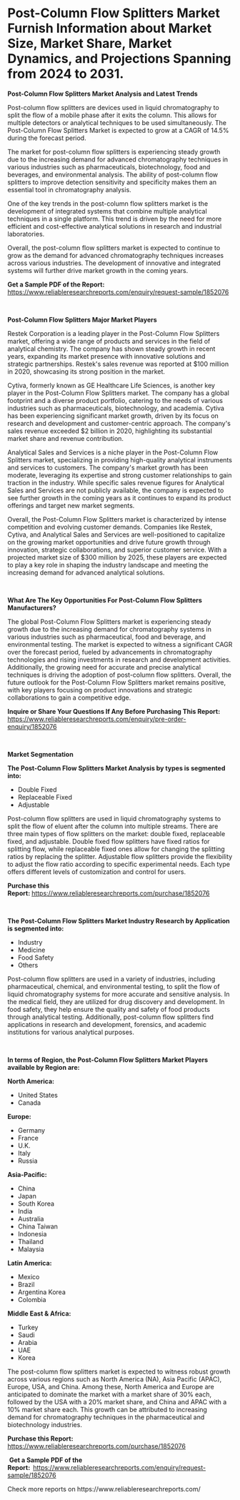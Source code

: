 <p><h1>Post-Column Flow Splitters Market Furnish Information about Market Size, Market Share, Market Dynamics, and Projections Spanning from 2024 to 2031.</h1></p><p><strong>Post-Column Flow Splitters Market Analysis and Latest Trends</strong></p>
<p><p>Post-column flow splitters are devices used in liquid chromatography to split the flow of a mobile phase after it exits the column. This allows for multiple detectors or analytical techniques to be used simultaneously. The Post-Column Flow Splitters Market is expected to grow at a CAGR of 14.5% during the forecast period.</p><p>The market for post-column flow splitters is experiencing steady growth due to the increasing demand for advanced chromatography techniques in various industries such as pharmaceuticals, biotechnology, food and beverages, and environmental analysis. The ability of post-column flow splitters to improve detection sensitivity and specificity makes them an essential tool in chromatography analysis.</p><p>One of the key trends in the post-column flow splitters market is the development of integrated systems that combine multiple analytical techniques in a single platform. This trend is driven by the need for more efficient and cost-effective analytical solutions in research and industrial laboratories.</p><p>Overall, the post-column flow splitters market is expected to continue to grow as the demand for advanced chromatography techniques increases across various industries. The development of innovative and integrated systems will further drive market growth in the coming years.</p></p>
<p><strong>Get a Sample PDF of the Report:&nbsp;</strong> <a href="https://www.reliableresearchreports.com/enquiry/request-sample/1852076">https://www.reliableresearchreports.com/enquiry/request-sample/1852076</a></p>
<p>&nbsp;</p>
<p><strong>Post-Column Flow Splitters Major Market Players</strong></p>
<p><p>Restek Corporation is a leading player in the Post-Column Flow Splitters market, offering a wide range of products and services in the field of analytical chemistry. The company has shown steady growth in recent years, expanding its market presence with innovative solutions and strategic partnerships. Restek's sales revenue was reported at $100 million in 2020, showcasing its strong position in the market.</p><p>Cytiva, formerly known as GE Healthcare Life Sciences, is another key player in the Post-Column Flow Splitters market. The company has a global footprint and a diverse product portfolio, catering to the needs of various industries such as pharmaceuticals, biotechnology, and academia. Cytiva has been experiencing significant market growth, driven by its focus on research and development and customer-centric approach. The company's sales revenue exceeded $2 billion in 2020, highlighting its substantial market share and revenue contribution.</p><p>Analytical Sales and Services is a niche player in the Post-Column Flow Splitters market, specializing in providing high-quality analytical instruments and services to customers. The company's market growth has been moderate, leveraging its expertise and strong customer relationships to gain traction in the industry. While specific sales revenue figures for Analytical Sales and Services are not publicly available, the company is expected to see further growth in the coming years as it continues to expand its product offerings and target new market segments.</p><p>Overall, the Post-Column Flow Splitters market is characterized by intense competition and evolving customer demands. Companies like Restek, Cytiva, and Analytical Sales and Services are well-positioned to capitalize on the growing market opportunities and drive future growth through innovation, strategic collaborations, and superior customer service. With a projected market size of $300 million by 2025, these players are expected to play a key role in shaping the industry landscape and meeting the increasing demand for advanced analytical solutions.</p></p>
<p>&nbsp;</p>
<p><strong>What Are The Key Opportunities For Post-Column Flow Splitters Manufacturers?</strong></p>
<p><p>The global Post-Column Flow Splitters market is experiencing steady growth due to the increasing demand for chromatography systems in various industries such as pharmaceutical, food and beverage, and environmental testing. The market is expected to witness a significant CAGR over the forecast period, fueled by advancements in chromatography technologies and rising investments in research and development activities. Additionally, the growing need for accurate and precise analytical techniques is driving the adoption of post-column flow splitters. Overall, the future outlook for the Post-Column Flow Splitters market remains positive, with key players focusing on product innovations and strategic collaborations to gain a competitive edge.</p></p>
<p><strong>Inquire or Share Your Questions If Any Before Purchasing This Report:</strong> <a href="https://www.reliableresearchreports.com/enquiry/pre-order-enquiry/1852076">https://www.reliableresearchreports.com/enquiry/pre-order-enquiry/1852076</a></p>
<p>&nbsp;</p>
<p><strong>Market Segmentation</strong></p>
<p><strong>The Post-Column Flow Splitters Market Analysis by types is segmented into:</strong></p>
<p><ul><li>Double Fixed</li><li>Replaceable Fixed</li><li>Adjustable</li></ul></p>
<p><p>Post-column flow splitters are used in liquid chromatography systems to split the flow of eluent after the column into multiple streams. There are three main types of flow splitters on the market: double fixed, replaceable fixed, and adjustable. Double fixed flow splitters have fixed ratios for splitting flow, while replaceable fixed ones allow for changing the splitting ratios by replacing the splitter. Adjustable flow splitters provide the flexibility to adjust the flow ratio according to specific experimental needs. Each type offers different levels of customization and control for users.</p></p>
<p><strong>Purchase this Report:&nbsp;</strong><a href="https://www.reliableresearchreports.com/purchase/1852076">https://www.reliableresearchreports.com/purchase/1852076</a></p>
<p>&nbsp;</p>
<p><strong>The Post-Column Flow Splitters Market Industry Research by Application is segmented into:</strong></p>
<p><ul><li>Industry</li><li>Medicine</li><li>Food Safety</li><li>Others</li></ul></p>
<p><p>Post-column flow splitters are used in a variety of industries, including pharmaceutical, chemical, and environmental testing, to split the flow of liquid chromatography systems for more accurate and sensitive analysis. In the medical field, they are utilized for drug discovery and development. In food safety, they help ensure the quality and safety of food products through analytical testing. Additionally, post-column flow splitters find applications in research and development, forensics, and academic institutions for various analytical purposes.</p></p>
<p>&nbsp;</p>
<p><strong>In terms of Region, the Post-Column Flow Splitters Market Players available by Region are:</strong></p>
<p>
    <p> <strong> North America: </strong>
        <ul>
            <li>United States</li>
            <li>Canada</li>
        </ul>
        </p> 
    <p> <strong> Europe: </strong>
        <ul>
            <li>Germany</li>
            <li>France</li>
            <li>U.K.</li>
            <li>Italy</li>
            <li>Russia</li>
        </ul>
        </p> 
    <p> <strong> Asia-Pacific: </strong>
        <ul>
            <li>China</li>
            <li>Japan</li>
            <li>South Korea</li>
            <li>India</li>
            <li>Australia</li>
            <li>China Taiwan</li>
            <li>Indonesia</li>
            <li>Thailand</li>
            <li>Malaysia</li>
        </ul>
        </p> 
    <p> <strong> Latin America: </strong>
        <ul>
            <li>Mexico</li>
            <li>Brazil</li>
            <li>Argentina Korea</li>
            <li>Colombia</li>
        </ul>
        </p> 
    <p> <strong> Middle East & Africa: </strong>
        <ul>
            <li>Turkey</li>
            <li>Saudi</li>
            <li>Arabia</li>
            <li>UAE</li>
            <li>Korea</li>
        </ul>
    </p>
    </p>
<p><p>The post-column flow splitters market is expected to witness robust growth across various regions such as North America (NA), Asia Pacific (APAC), Europe, USA, and China. Among these, North America and Europe are anticipated to dominate the market with a market share of 30% each, followed by the USA with a 20% market share, and China and APAC with a 10% market share each. This growth can be attributed to increasing demand for chromatography techniques in the pharmaceutical and biotechnology industries.</p></p>
<p><strong>Purchase this Report: </strong><a href="https://www.reliableresearchreports.com/purchase/1852076">https://www.reliableresearchreports.com/purchase/1852076</a></p>
<p>&nbsp;<strong>Get a Sample PDF of the Report:&nbsp;&nbsp;</strong><a href="https://www.reliableresearchreports.com/enquiry/request-sample/1852076">https://www.reliableresearchreports.com/enquiry/request-sample/1852076</a></p>
<p><strong></strong></p>
<p>Check more reports on https://www.reliableresearchreports.com/</p>
